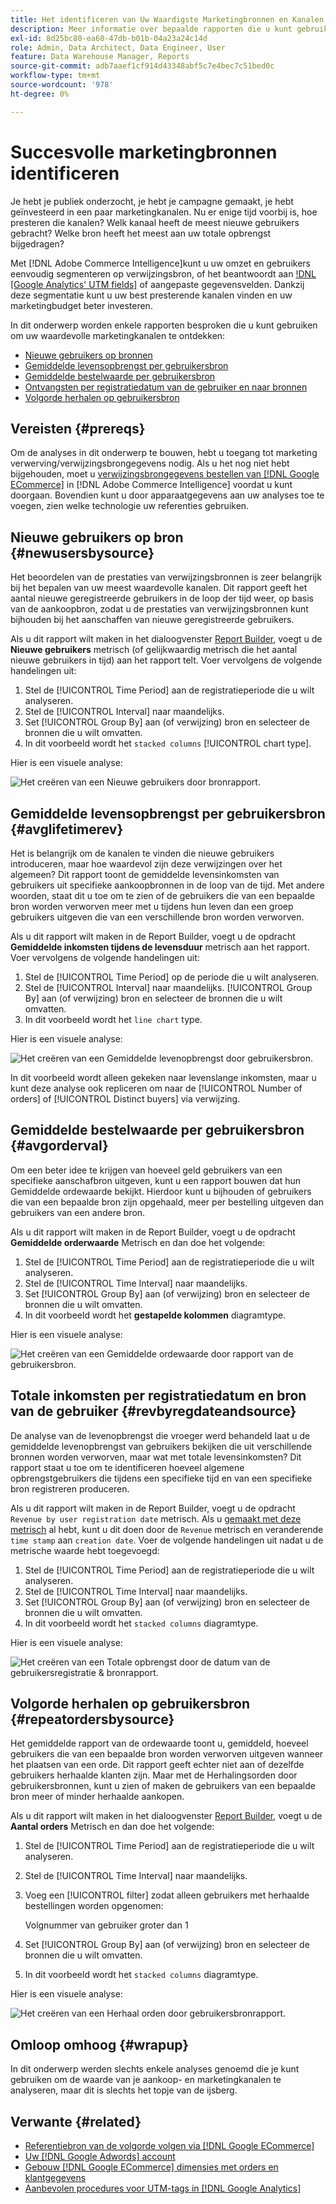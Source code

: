 ```yaml
---
title: Het identificeren van Uw Waardigste Marketingbronnen en Kanalen
description: Meer informatie over bepaalde rapporten die u kunt gebruiken om uw meest waardevolle marketingkanalen te ontdekken.
exl-id: 8d25bc80-ea60-47db-b01b-04a23a24c14d
role: Admin, Data Architect, Data Engineer, User
feature: Data Warehouse Manager, Reports
source-git-commit: adb7aaef1cf914d43348abf5c7e4bec7c51bed0c
workflow-type: tm+mt
source-wordcount: '978'
ht-degree: 0%

---
```


# Succesvolle marketingbronnen identificeren

Je hebt je publiek onderzocht, je hebt je campagne gemaakt, je hebt geïnvesteerd in een paar marketingkanalen. Nu er enige tijd voorbij is, hoe presteren die kanalen? Welk kanaal heeft de meest nieuwe gebruikers gebracht? Welke bron heeft het meest aan uw totale opbrengst bijgedragen?

Met [!DNL Adobe Commerce Intelligence]kunt u uw omzet en gebruikers eenvoudig segmenteren op verwijzingsbron, of het beantwoordt aan [!DNL [Google Analytics' UTM fields]](https://support.google.com/analytics/answer/1191184?hl=en) of aangepaste gegevensvelden. Dankzij deze segmentatie kunt u uw best presterende kanalen vinden en uw marketingbudget beter investeren.

In dit onderwerp worden enkele rapporten besproken die u kunt gebruiken om uw waardevolle marketingkanalen te ontdekken:

* [Nieuwe gebruikers op bronnen](#newusersbysource)
* [Gemiddelde levensopbrengst per gebruikersbron](#avglifetimerev)
* [Gemiddelde bestelwaarde per gebruikersbron](#avgorderval)
* [Ontvangsten per registratiedatum van de gebruiker en naar bronnen](#revbyregdateandsource)
* [Volgorde herhalen op gebruikersbron](#repeatordersbysource)

## Vereisten {#prereqs}

Om de analyses in dit onderwerp te bouwen, hebt u toegang tot marketing verwerving/verwijzingsbrongegevens nodig. Als u het nog niet hebt bijgehouden, moet u [verwijzingsbrongegevens bestellen van [!DNL Google ECommerce]](../importing-data/integrations/google-ecommerce.md) in [!DNL Adobe Commerce Intelligence] voordat u kunt doorgaan. Bovendien kunt u door apparaatgegevens aan uw analyses toe te voegen, zien welke technologie uw referenties gebruiken.

## Nieuwe gebruikers op bron {#newusersbysource}

Het beoordelen van de prestaties van verwijzingsbronnen is zeer belangrijk bij het bepalen van uw meest waardevolle kanalen. Dit rapport geeft het aantal nieuwe geregistreerde gebruikers in de loop der tijd weer, op basis van de aankoopbron, zodat u de prestaties van verwijzingsbronnen kunt bijhouden bij het aanschaffen van nieuwe geregistreerde gebruikers.

Als u dit rapport wilt maken in het dialoogvenster [Report Builder](../../tutorials/using-visual-report-builder.md), voegt u de **Nieuwe gebruikers** metrisch (of gelijkwaardig metrisch die het aantal nieuwe gebruikers in tijd) aan het rapport telt. Voer vervolgens de volgende handelingen uit:

1. Stel de [!UICONTROL Time Period] aan de registratieperiode die u wilt analyseren.
1. Stel de [!UICONTROL Interval] naar maandelijks.
1. Set [!UICONTROL Group By] aan (of verwijzing) bron en selecteer de bronnen die u wilt omvatten.
1. In dit voorbeeld wordt het `stacked columns` [!UICONTROL chart type].

Hier is een visuele analyse:

![Het creëren van een Nieuwe gebruikers door bronrapport.](../../assets/New_Users_by_source.gif)

## Gemiddelde levensopbrengst per gebruikersbron {#avglifetimerev}

Het is belangrijk om de kanalen te vinden die nieuwe gebruikers introduceren, maar hoe waardevol zijn deze verwijzingen over het algemeen? Dit rapport toont de gemiddelde levensinkomsten van gebruikers uit specifieke aankoopbronnen in de loop van de tijd. Met andere woorden, staat dit u toe om te zien of de gebruikers die van een bepaalde bron worden verworven meer met u tijdens hun leven dan een groep gebruikers uitgeven die van een verschillende bron worden verworven.

Als u dit rapport wilt maken in de Report Builder, voegt u de opdracht **Gemiddelde inkomsten tijdens de levensduur** metrisch aan het rapport. Voer vervolgens de volgende handelingen uit:

1. Stel de [!UICONTROL Time Period] op de periode die u wilt analyseren.
1. Stel de [!UICONTROL Interval] naar maandelijks.
   [!UICONTROL Group By] aan (of verwijzing) bron en selecteer de bronnen die u wilt omvatten.
1. In dit voorbeeld wordt het `line chart` type.

Hier is een visuele analyse:

![Het creëren van een Gemiddelde levenopbrengst door gebruikersbron](../../assets/Lifetime_revenue_by_user_source.gif).

In dit voorbeeld wordt alleen gekeken naar levenslange inkomsten, maar u kunt deze analyse ook repliceren om naar de [!UICONTROL Number of orders] of [!UICONTROL Distinct buyers] via verwijzing.

## Gemiddelde bestelwaarde per gebruikersbron {#avgorderval}

Om een beter idee te krijgen van hoeveel geld gebruikers van een specifieke aanschafbron uitgeven, kunt u een rapport bouwen dat hun Gemiddelde ordewaarde bekijkt. Hierdoor kunt u bijhouden of gebruikers die van een bepaalde bron zijn opgehaald, meer per bestelling uitgeven dan gebruikers van een andere bron.

Als u dit rapport wilt maken in de Report Builder, voegt u de opdracht **Gemiddelde orderwaarde** Metrisch en dan doe het volgende:

1. Stel de [!UICONTROL Time Period] aan de registratieperiode die u wilt analyseren.
1. Stel de [!UICONTROL Time Interval] naar maandelijks.
1. Set [!UICONTROL Group By] aan (of verwijzing) bron en selecteer de bronnen die u wilt omvatten.
1. In dit voorbeeld wordt het **gestapelde kolommen** diagramtype.

Hier is een visuele analyse:

![Het creëren van een Gemiddelde ordewaarde door rapport van de gebruikersbron.](../../assets/Average_order_value_by_source.gif)

## Totale inkomsten per registratiedatum en bron van de gebruiker {#revbyregdateandsource}

De analyse van de levenopbrengst die vroeger werd behandeld laat u de gemiddelde levenopbrengst van gebruikers bekijken die uit verschillende bronnen worden verworven, maar wat met totale levensinkomsten? Dit rapport staat u toe om te identificeren hoeveel algemene opbrengstgebruikers die tijdens een specifieke tijd en van een specifieke bron registreren produceren.

Als u dit rapport wilt maken in de Report Builder, voegt u de opdracht `Revenue by user registration date` metrisch. Als u [gemaakt met deze metrisch](../../data-user/reports/ess-manage-data-metrics.md) al hebt, kunt u dit doen door de `Revenue` metrisch en veranderende `time stamp` aan `creation date`. Voer de volgende handelingen uit nadat u de metrische waarde hebt toegevoegd:

1. Stel de [!UICONTROL Time Period] aan de registratieperiode die u wilt analyseren.
1. Stel de [!UICONTROL Time Interval] naar maandelijks.
1. Set [!UICONTROL Group By] aan (of verwijzing) bron en selecteer de bronnen die u wilt omvatten.
1. In dit voorbeeld wordt het `stacked columns` diagramtype.

Hier is een visuele analyse:

![Het creëren van een Totale opbrengst door de datum van de gebruikersregistratie &amp; bronrapport.](../../assets/Revenue_by_user_registration_date_and_source.gif)

## Volgorde herhalen op gebruikersbron {#repeatordersbysource}

Het gemiddelde rapport van de ordewaarde toont u, gemiddeld, hoeveel gebruikers die van een bepaalde bron worden verworven uitgeven wanneer het plaatsen van een orde. Dit rapport geeft echter niet aan of dezelfde gebruikers herhaalde klanten zijn. Maar met de Herhalingsorden door gebruikersbronnen, kunt u zien of maken de gebruikers van een bepaalde bron meer of minder herhaalde aankopen.

Als u dit rapport wilt maken in het dialoogvenster [Report Builder](../../tutorials/using-visual-report-builder.md), voegt u de **Aantal orders** Metrisch en dan doe het volgende:

1. Stel de [!UICONTROL Time Period] aan de registratieperiode die u wilt analyseren.
1. Stel de [!UICONTROL Time Interval] naar maandelijks.
1. Voeg een [!UICONTROL filter] zodat alleen gebruikers met herhaalde bestellingen worden opgenomen:

   Volgnummer van gebruiker groter dan 1

1. Set [!UICONTROL Group By] aan (of verwijzing) bron en selecteer de bronnen die u wilt omvatten.
1. In dit voorbeeld wordt het `stacked columns` diagramtype.

Hier is een visuele analyse:

![Het creëren van een Herhaal orden door gebruikersbronrapport.](../../assets/Repeat_orders_by_user_source.gif)


## Omloop omhoog {#wrapup}

In dit onderwerp werden slechts enkele analyses genoemd die je kunt gebruiken om de waarde van je aankoop- en marketingkanalen te analyseren, maar dit is slechts het topje van de ijsberg.

## Verwante {#related}

* [Referentiebron van de volgorde volgen via [!DNL Google ECommerce]](../importing-data/integrations/google-ecommerce.md)
* [Uw [!DNL Google Adwords] account](../importing-data/integrations/google-adwords.md)
* [Gebouw [!DNL Google ECommerce] dimensies met orders en klantgegevens](../data-warehouse-mgr/bldg-google-ecomm-dim.md)
* [Aanbevolen procedures voor UTM-tags in [!DNL Google Analytics]](../../best-practices/utm-tagging-google.md)

